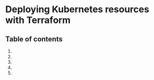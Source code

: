 # Deploying Kubernetes resources with Terraform

## Table of contents
1. [](#)
2. [](#)
3. [](#)
4. [](#)
5. [](#)

##  <a name=""></a>
##  <a name=""></a>
##  <a name=""></a>
##  <a name=""></a>
##  <a name=""></a>